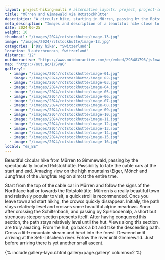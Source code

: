 ```yaml
---
layout: project-hiking-multi # alternative layouts: project, project-left, project-right, project-top
title: "Mürren and Gimmewald via Rotstockhütte"
description: "A circular hike, starting in Mürren, passing by the Rotstockhütte and ending in Gimmewald."
meta_description: "Images and description of a beautiful hike close to Mürren and Gimmewald."
date: 2024-06-25
weight: 10
thumbnail: "/images/2024/rotstockhutte/image-13.jpg"
image: "/images/2024/rotstockhutte/image-13.jpg"
categories: ["Day hike", "Switzerland"]
location: "Lauterbrunnen, Switzerland"
distance: "12"
outdooractive: "https://www.outdooractive.com/en/embed/298483796/js?mw=false&usr=4imcb1&key=USR-LKA30EGO-EMWGMIS4-4OSSTG7J"
map: "https://out.ac/IVSvaO"
gallery1:
  - image: "/images/2024/rotstockhutte/image-01.jpg"
  - image: "/images/2024/rotstockhutte/image-02.jpg"
  - image: "/images/2024/rotstockhutte/image-03.jpg"
  - image: "/images/2024/rotstockhutte/image-04.jpg"
  - image: "/images/2024/rotstockhutte/image-05.jpg"
  - image: "/images/2024/rotstockhutte/image-06.jpg"
  - image: "/images/2024/rotstockhutte/image-07.jpg"
  - image: "/images/2024/rotstockhutte/image-08.jpg"
  - image: "/images/2024/rotstockhutte/image-09.jpg"
  - image: "/images/2024/rotstockhutte/image-10.jpg"
  - image: "/images/2024/rotstockhutte/image-11.jpg"
  - image: "/images/2024/rotstockhutte/image-12.jpg"
  - image: "/images/2024/rotstockhutte/image-13.jpg"
  - image: "/images/2024/rotstockhutte/image-14.jpg"
  - image: "/images/2024/rotstockhutte/image-15.jpg"
  - image: "/images/2024/rotstockhutte/image-16.jpg"
locale: "en_BE"
---
```

Beautiful circular hike from Mürren to Gimmewald, passing by the spectacularly located Rotstokhütte. Possibility to take the cable cars at the start and end. 
Amazing view on the high mountains (Eiger, Mönch and Jungfrau) of the Jungfrau region almost the entire time.

Start from the top of the cable car in Mürren and follow the signs of the Northface trail or towards the Rotstokhütte. Mürren is a really beautiful town and relatively popular to visit, a quick stroll is recommended. Once you leave town and start hiking, the crowds quickly dissappear. 
Initially, the path stays relatively level and crosses some beautiful alpine meadows. Soon after crossing the Schiltenbach, and passing by Spielbodenalp, a short but strenuous steeper section presents itself. After having conquered this section, the path stays relatively level until the hut. Views along this section are truly amazing. From the hut, go back a bit and take the descending path. Cross a little mountain stream and head into the forest. Descend until arriving at the Sefi-Litschena river. Follow the river until Gimmewald. Just before arriving there is yet another small ascent.



{% include gallery-layout.html gallery=page.gallery1 columns=2 %}

